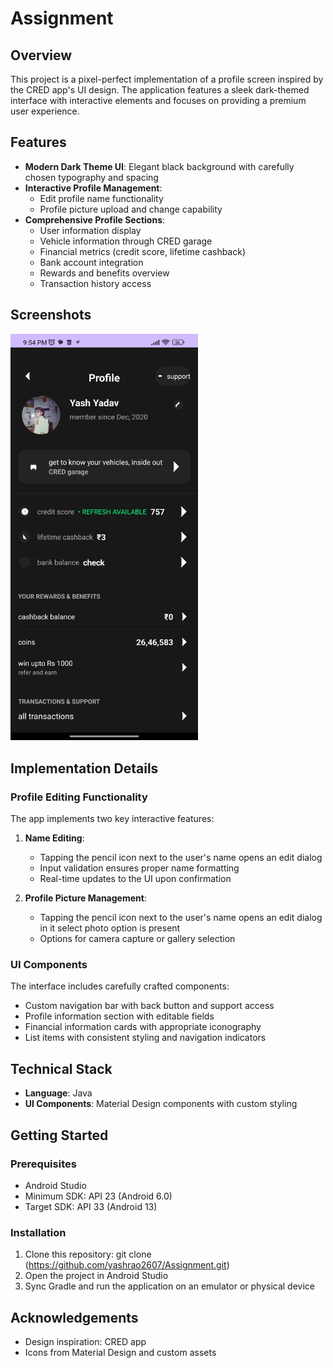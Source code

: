 # Assignment

## Overview

This project is a pixel-perfect implementation of a profile screen inspired by the CRED app's UI design. The application features a sleek dark-themed interface with interactive elements and focuses on providing a premium user experience.

## Features

- **Modern Dark Theme UI**: Elegant black background with carefully chosen typography and spacing
- **Interactive Profile Management**:
  - Edit profile name functionality
  - Profile picture upload and change capability
- **Comprehensive Profile Sections**:
  - User information display
  - Vehicle information through CRED garage
  - Financial metrics (credit score, lifetime cashback)
  - Bank account integration
  - Rewards and benefits overview
  - Transaction history access

## Screenshots

<img src="Screenshot_2025-05-19-21-54-03-018_com.yash.assignment.jpg" width="300" alt="Profile Screen">

## Implementation Details

### Profile Editing Functionality

The app implements two key interactive features:

1. **Name Editing**:
   - Tapping the pencil icon next to the user's name opens an edit dialog
   - Input validation ensures proper name formatting
   - Real-time updates to the UI upon confirmation

2. **Profile Picture Management**:
   - Tapping the pencil icon next to the user's name opens an edit dialog in it select photo option is present
   - Options for camera capture or gallery selection

### UI Components

The interface includes carefully crafted components:
- Custom navigation bar with back button and support access
- Profile information section with editable fields
- Financial information cards with appropriate iconography
- List items with consistent styling and navigation indicators

## Technical Stack

- **Language**: Java
- **UI Components**: Material Design components with custom styling

## Getting Started

### Prerequisites
- Android Studio 
- Minimum SDK: API 23 (Android 6.0)
- Target SDK: API 33 (Android 13)

### Installation
1. Clone this repository: git clone (https://github.com/yashrao2607/Assignment.git)
2. Open the project in Android Studio
3. Sync Gradle and run the application on an emulator or physical device

## Acknowledgements

- Design inspiration: CRED app
- Icons from Material Design and custom assets

